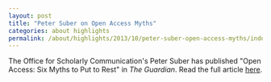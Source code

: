 ```yaml
---
layout: post
title: "Peter Suber on Open Access Myths"
categories: about highlights
permalink: /about/highlights/2013/10/peter-suber-open-access-myths/index.html
---
```

<p>The Office for Scholarly Communication's Peter Suber has published "Open Access: Six Myths to Put to Rest" in <em>The Guardian</em>. Read the full article <a href="http://www.theguardian.com/higher-education-network/blog/2013/oct/21/open-access-myths-peter-suber-harvard" target="_blank">here</a>.</p>
